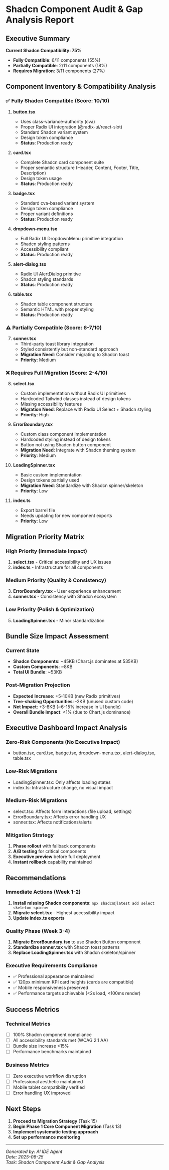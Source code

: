 # Shadcn Component Audit & Gap Analysis Report

## Executive Summary

**Current Shadcn Compatibility: 75%**
- **Fully Compatible**: 6/11 components (55%)
- **Partially Compatible**: 2/11 components (18%)  
- **Requires Migration**: 3/11 components (27%)

## Component Inventory & Compatibility Analysis

### ✅ Fully Shadcn Compatible (Score: 10/10)

1. **button.tsx** 
   - Uses class-variance-authority (cva)
   - Proper Radix UI integration (@radix-ui/react-slot)
   - Standard Shadcn variant system
   - Design token compliance
   - **Status**: Production ready

2. **card.tsx**
   - Complete Shadcn card component suite
   - Proper semantic structure (Header, Content, Footer, Title, Description)
   - Design token usage
   - **Status**: Production ready

3. **badge.tsx**
   - Standard cva-based variant system
   - Design token compliance
   - Proper variant definitions
   - **Status**: Production ready

4. **dropdown-menu.tsx**
   - Full Radix UI DropdownMenu primitive integration
   - Shadcn styling patterns
   - Accessibility compliant
   - **Status**: Production ready

5. **alert-dialog.tsx** 
   - Radix UI AlertDialog primitive
   - Shadcn styling standards
   - **Status**: Production ready

6. **table.tsx**
   - Shadcn table component structure
   - Semantic HTML with proper styling
   - **Status**: Production ready

### ⚠️ Partially Compatible (Score: 6-7/10)

7. **sonner.tsx**
   - Third-party toast library integration
   - Styled consistently but non-standard approach
   - **Migration Need**: Consider migrating to Shadcn toast
   - **Priority**: Medium

### ❌ Requires Full Migration (Score: 2-4/10)

8. **select.tsx**
   - Custom implementation without Radix UI primitives
   - Hardcoded Tailwind classes instead of design tokens
   - Missing accessibility features
   - **Migration Need**: Replace with Radix UI Select + Shadcn styling
   - **Priority**: High

9. **ErrorBoundary.tsx**
   - Custom class component implementation
   - Hardcoded styling instead of design tokens
   - Button not using Shadcn button component
   - **Migration Need**: Integrate with Shadcn theming system
   - **Priority**: Medium

10. **LoadingSpinner.tsx**
    - Basic custom implementation
    - Design tokens partially used
    - **Migration Need**: Standardize with Shadcn spinner/skeleton
    - **Priority**: Low

11. **index.ts**
    - Export barrel file
    - Needs updating for new component exports
    - **Priority**: Low

## Migration Priority Matrix

### High Priority (Immediate Impact)
1. **select.tsx** - Critical accessibility and UX issues
2. **index.ts** - Infrastructure for all components

### Medium Priority (Quality & Consistency)
3. **ErrorBoundary.tsx** - User experience enhancement
4. **sonner.tsx** - Consistency with Shadcn ecosystem

### Low Priority (Polish & Optimization)
5. **LoadingSpinner.tsx** - Minor standardization

## Bundle Size Impact Assessment

### Current State
- **Shadcn Components**: ~45KB (Chart.js dominates at 535KB)
- **Custom Components**: ~8KB
- **Total UI Bundle**: ~53KB

### Post-Migration Projection
- **Expected Increase**: +5-10KB (new Radix primitives)
- **Tree-shaking Opportunities**: -2KB (unused custom code)
- **Net Impact**: +3-8KB (~6-15% increase in UI bundle)
- **Overall Bundle Impact**: <1% (due to Chart.js dominance)

## Executive Dashboard Impact Analysis

### Zero-Risk Components (No Executive Impact)
- button.tsx, card.tsx, badge.tsx, dropdown-menu.tsx, alert-dialog.tsx, table.tsx

### Low-Risk Migrations
- LoadingSpinner.tsx: Only affects loading states
- index.ts: Infrastructure change, no visual impact

### Medium-Risk Migrations  
- select.tsx: Affects form interactions (file upload, settings)
- ErrorBoundary.tsx: Affects error handling UX
- sonner.tsx: Affects notifications/alerts

### Mitigation Strategy
1. **Phase rollout** with fallback components
2. **A/B testing** for critical components
3. **Executive preview** before full deployment
4. **Instant rollback** capability maintained

## Recommendations

### Immediate Actions (Week 1-2)
1. **Install missing Shadcn components**: `npx shadcn@latest add select skeleton spinner`
2. **Migrate select.tsx** - Highest accessibility impact
3. **Update index.ts exports**

### Quality Phase (Week 3-4)
1. **Migrate ErrorBoundary.tsx** to use Shadcn Button component
2. **Standardize sonner.tsx** with Shadcn toast patterns
3. **Replace LoadingSpinner.tsx** with Shadcn skeleton/spinner

### Executive Requirements Compliance
- ✅ Professional appearance maintained
- ✅ 120px minimum KPI card heights (cards are compatible)
- ✅ Mobile responsiveness preserved
- ✅ Performance targets achievable (<2s load, <100ms render)

## Success Metrics

### Technical Metrics
- [ ] 100% Shadcn component compliance
- [ ] All accessibility standards met (WCAG 2.1 AA)
- [ ] Bundle size increase <15%
- [ ] Performance benchmarks maintained

### Business Metrics
- [ ] Zero executive workflow disruption
- [ ] Professional aesthetic maintained
- [ ] Mobile tablet compatibility verified
- [ ] Error handling UX improved

## Next Steps

1. **Proceed to Migration Strategy** (Task 15)
2. **Begin Phase 1 Core Component Migration** (Task 13)
3. **Implement systematic testing approach**
4. **Set up performance monitoring**

---
*Generated by: AI IDE Agent*  
*Date: 2025-08-25*  
*Task: Shadcn Component Audit & Gap Analysis*